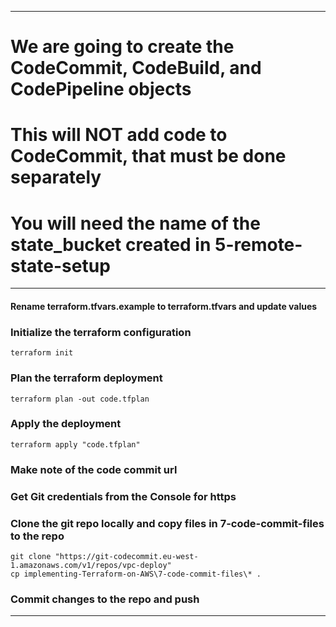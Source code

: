 ***
# We are going to create the CodeCommit, CodeBuild, and CodePipeline objects
# This will NOT add code to CodeCommit, that must be done separately
# You will need the name of the state_bucket created in 5-remote-state-setup
***

#### Rename terraform.tfvars.example to terraform.tfvars and update values

### __Initialize the terraform configuration__
```
terraform init
```
### __Plan the terraform deployment__
```
terraform plan -out code.tfplan
```
### __Apply the deployment__
```
terraform apply "code.tfplan"
```
### Make note of the code commit url
### Get Git credentials from the Console for https
### Clone the git repo locally and copy files in 7-code-commit-files to the repo

```
git clone "https://git-codecommit.eu-west-1.amazonaws.com/v1/repos/vpc-deploy"
cp implementing-Terraform-on-AWS\7-code-commit-files\* .
```

### __Commit changes to the repo and push__


***